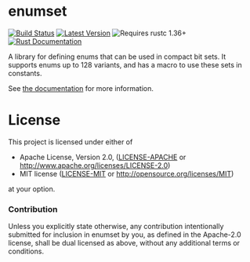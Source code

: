 # enumset

[![Build Status](https://api.travis-ci.com/Lymia/enumset.svg?branch=master)](https://travis-ci.com/Lymia/enumset)
[![Latest Version](https://img.shields.io/crates/v/enumset.svg)](https://crates.io/crates/enumset)
![Requires rustc 1.36+](https://img.shields.io/badge/rustc-1.36+-red.svg)
[![Rust Documentation](https://img.shields.io/badge/api-rustdoc-blue.svg)](https://docs.rs/enumset)

A library for defining enums that can be used in compact bit sets.
It supports enums up to 128 variants, and has a macro to use these sets in constants.

See [the documentation](https://docs.rs/enumset) for more information.

# License

This project is licensed under either of

 * Apache License, Version 2.0, ([LICENSE-APACHE](LICENSE-APACHE) or
   http://www.apache.org/licenses/LICENSE-2.0)
 * MIT license ([LICENSE-MIT](LICENSE-MIT) or
   http://opensource.org/licenses/MIT)

at your option.

### Contribution

Unless you explicitly state otherwise, any contribution intentionally submitted
for inclusion in enumset by you, as defined in the Apache-2.0 license, shall be
dual licensed as above, without any additional terms or conditions.
